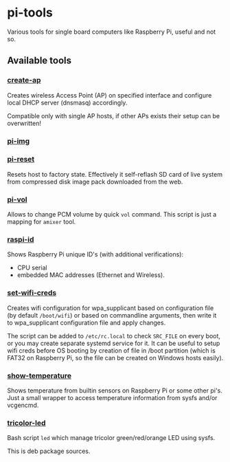 # pi-tools

Various tools for single board computers like Raspberry Pi, useful and not so.

## Available tools

### [create-ap](create-ap)
Creates wireless Access Point (AP) on specified interface and configure local DHCP server (dnsmasq) accordingly.

Compatible only with single AP hosts, if other APs exists their setup can be overwritten!

### [pi-img](pi-img)

### [pi-reset](pi-reset)
Resets host to factory state.
Effectively it self-reflash SD card of live system from compressed disk image pack downloaded from the web.

### [pi-vol](pi-vol)
Allows to change PCM volume by quick `vol` command.
This script is just a mapping for `amixer` tool.

### [raspi-id](raspi-id)
Shows Raspberry Pi unique ID's (with additional verifications):
- CPU serial
- embedded MAC addresses (Ethernet and Wireless).

### [set-wifi-creds](set-wifi-creds)
Creates wifi configuration for wpa_supplicant based on configuration file (by default `/boot/wifi`) or based on commandline arguments, then write it to wpa_supplicant configuration file and apply changes.

The script can be added to `/etc/rc.local` to check `SRC_FILE` on every boot, or you may create separate systemd service for it.
It can be useful to setup wifi creds before OS booting by creation of file in /boot partition (which is FAT32 on Raspberry Pi, so the file can be created on Windows hosts easily).

### [show-temperature](show-temperature)
Shows temperature from builtin sensors on Raspberry Pi or some other pi's.
Just a small wrapper to access temperature information from sysfs and/or vcgencmd.

### [tricolor-led](tricolor-led)
Bash script `led` which manage tricolor green/red/orange LED using sysfs.

This is deb package sources.
